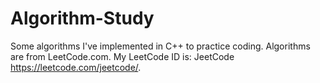 # Algorithm-Study

Some algorithms I've implemented in C++ to practice coding. Algorithms are from LeetCode.com. My LeetCode ID is: JeetCode https://leetcode.com/jeetcode/.
